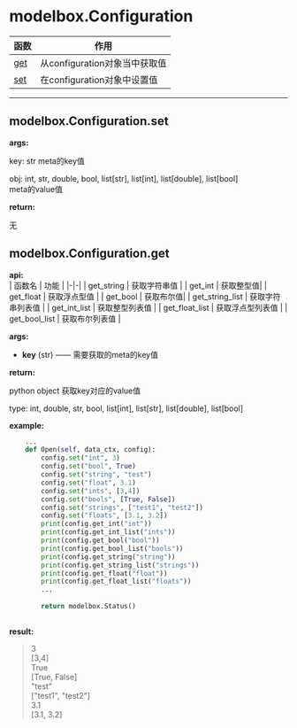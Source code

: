 # modelbox.Configuration

|函数|作用|
|-|-|
|[get](#modelboxconfigurationget)|从configuration对象当中获取值|
|[set](#modelboxconfigurationset)|在configuration对象中设置值|
---

## modelbox.Configuration.set

**args:**  

key: str  meta的key值

obj: int, str, double, bool, list[str], list[int], list[double], list[bool]  
meta的value值

**return:**  

无

## modelbox.Configuration.get

**api:**  
| 函数名 | 功能 |
|-|-|
| get_string | 获取字符串值 |
| get_int | 获取整型值|
| get_float | 获取浮点型值 |
| get_bool | 获取布尔值|
| get_string_list | 获取字符串列表值 |
| get_int_list | 获取整型列表值 |
| get_float_list | 获取浮点型列表值 |
| get_bool_list | 获取布尔列表值 |

**args:**  

* **key** (str) ——  需要获取的meta的key值

**return:**  

python object 获取key对应的value值

type: int, double, str, bool, list[int], list[str], list[double], list[bool]

**example:**  

```python
    ...
    def Open(self, data_ctx, config):
        config.set("int", 3)
        config.set("bool", True)
        config.set("string", "test")
        config.set("float", 3.1)
        config.set("ints", [3,4])
        config.set("bools", [True, False])
        config.set("strings", ["test1", "test2"])
        config.set("floats", [3.1, 3.2])
        print(config.get_int("int"))
        print(config.get_int_list("ints"))
        print(config.get_bool("bool"))
        print(config.get_bool_list("bools"))
        print(config.get_string("string"))
        print(config.get_string_list("strings"))
        print(config.get_float("float"))
        print(config.get_float_list("floats"))
        ...
        
        return modelbox.Status()
        
```

**result:**

> 3  
> [3,4]  
> True  
> [True, False]  
> "test"  
> ["test1", "test2"]  
> 3.1  
> [3.1, 3.2]
